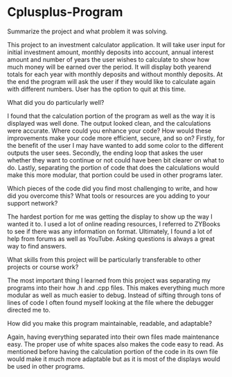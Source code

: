 # Cplusplus-Program

Summarize the project and what problem it was solving.

This project to an investment calculator application. It will take user input for initial investment amount, monthly deposits into account, annual interest amount and number of years the user wishes to calculate to show how much money will be earned over the period. It will display both yearend totals for each year with monthly deposits and without monthly deposits. At the end the program will ask the user if they would like to calculate again with different numbers. User has the option to quit at this time.

What did you do particularly well?

I found that the calculation portion of the program as well as the way it is displayed was well done. The output looked clean, and the calculations were accurate.
Where could you enhance your code? How would these improvements make your code more efficient, secure, and so on?
Firstly, for the benefit of the user I may have wanted to add some color to the different outputs the user sees. Secondly, the ending loop that askes the user whether they want to continue or not could have been bit clearer on what to do. Lastly, separating the portion of code that does the calculations would make this more modular, that portion could be used in other programs later.

Which pieces of the code did you find most challenging to write, and how did you overcome this? What tools or resources are you adding to your support network?

The hardest portion for me was getting the display to show up the way I wanted it to. I used a lot of online reading resources, I referred to ZYBooks to see if there was any information on format. Ultimately, I found a lot of help from forums as well as YouTube. Asking questions is always a great way to find answers.

What skills from this project will be particularly transferable to other projects or course work?

The most important thing I learned from this project was separating my programs into their how .h and .cpp files. This makes everything much more modular as well as much easier to debug. Instead of sifting through tons of lines of code I often found myself looking at the file where the debugger directed me to.

How did you make this program maintainable, readable, and adaptable?

Again, having everything separated into their own files made maintenance easy. The proper use of white spaces also makes the code easy to read. As mentioned before having the calculation portion of the code in its own file would make it much more adaptable but as it is most of the displays would be used in other programs.

  
